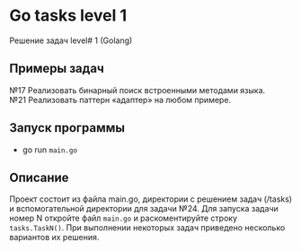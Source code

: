 # Go tasks level 1
Решение задач level# 1 (Golang)

## Примеры задач
№17 Реализовать бинарный поиск встроенными методами языка.    
№21 Реализовать паттерн «адаптер» на любом примере.    


## Запуск программы
- go run `main.go`

## Описание
Проект состоит из файла main.go, директории с решением задач (/tasks) и вспомогательной директории для задачи №24. Для запуска задачи номер N откройте файл `main.go` и раскоментируйте строку `tasks.TaskN()`. При выполнении некоторых задач приведено несколько вариантов их решения.
